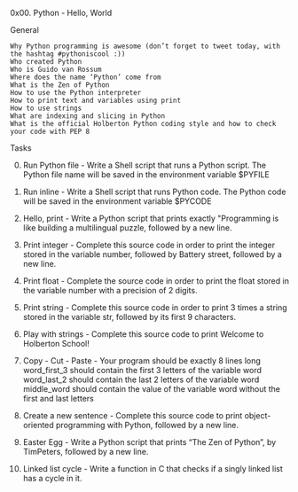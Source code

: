 0x00. Python - Hello, World

General

    Why Python programming is awesome (don’t forget to tweet today, with the hashtag #pythoniscool :))
    Who created Python
    Who is Guido van Rossum
    Where does the name ‘Python’ come from
    What is the Zen of Python
    How to use the Python interpreter
    How to print text and variables using print
    How to use strings
    What are indexing and slicing in Python
    What is the official Holberton Python coding style and how to check your code with PEP 8

Tasks

0. Run Python file - Write a Shell script that runs a Python script. The Python file name will be saved in the environment variable $PYFILE

1. Run inline - Write a Shell script that runs Python code. The Python code will be saved in the environment variable $PYCODE

2. Hello, print - Write a Python script that prints exactly "Programming is like building a multilingual puzzle, followed by a new line.

3. Print integer - Complete this source code in order to print the integer stored in the variable number, followed by Battery street, followed by a new line.

4. Print float - Complete the source code in order to print the float stored in the variable number with a precision of 2 digits.

5. Print string - Complete this source code in order to print 3 times a string stored in the variable str, followed by its first 9 characters.

6. Play with strings - Complete this source code to print Welcome to Holberton School!

7. Copy - Cut - Paste - Your program should be exactly 8 lines long
word_first_3 should contain the first 3 letters of the variable word
word_last_2 should contain the last 2 letters of the variable word
middle_word should contain the value of the variable word without the first and last letters

8. Create a new sentence - Complete this source code to print object-oriented programming with Python, followed by a new line.

9. Easter Egg - Write a Python script that prints “The Zen of Python”, by TimPeters, followed by a new line.

10. Linked list cycle - Write a function in C that checks if a singly linked list has a cycle in it.
